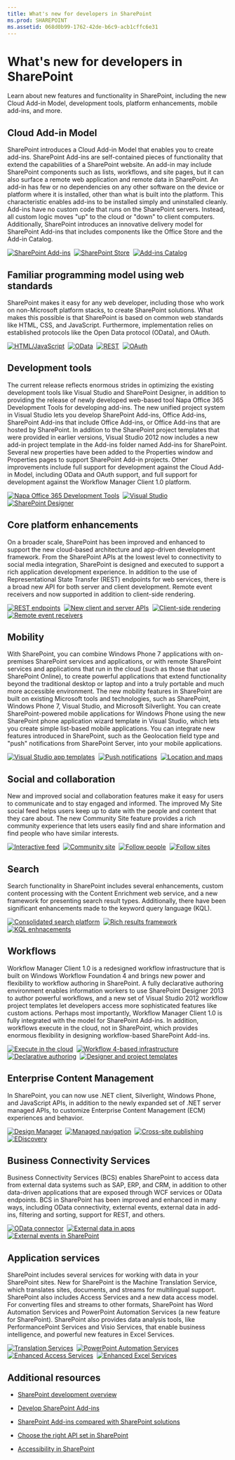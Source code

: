 ```yaml
---
title: What's new for developers in SharePoint
ms.prod: SHAREPOINT
ms.assetid: 068d0b99-1762-42de-b6c9-acb1cffc6e31
---
```



# What's new for developers in SharePoint
Learn about new features and functionality in SharePoint, including the new Cloud Add-in Model, development tools, platform enhancements, mobile add-ins, and more.
## Cloud Add-in Model
<a name="bmSpApps"> </a>

SharePoint introduces a Cloud Add-in Model that enables you to create add-ins. SharePoint Add-ins are self-contained pieces of functionality that extend the capabilities of a SharePoint website. An add-in may include SharePoint components such as lists, workflows, and site pages, but it can also surface a remote web application and remote data in SharePoint. An add-in has few or no dependencies on any other software on the device or platform where it is installed, other than what is built into the platform. This characteristic enables add-ins to be installed simply and uninstalled cleanly. Add-ins have no custom code that runs on the SharePoint servers. Instead, all custom logic moves "up" to the cloud or "down" to client computers. Additionally, SharePoint introduces an innovative delivery model for SharePoint Add-ins that includes components like the Office Store and the Add-in Catalog.

<a href="../sp-add-ins/sharepoint-add-ins"><img alt="SharePoint Add-ins" src="../../images/wn_cloud_1.png" /></a>&nbsp;&nbsp;<a href="../sp-add-ins/deploy-and-install-a-sharepoint-hosted-sharepoint-add-in"><img alt="SharePoint Store" src="../../images/wn_cloud_2.png" /></a>&nbsp;&nbsp;<a href="../sp-add-ins/deploy-and-install-a-sharepoint-hosted-sharepoint-add-in"><img alt="Add-ins Catalog" src="../../images/wn_cloud_3.png" /></a>

## Familiar programming model using web standards
<a name="bmWebStandards"> </a>

SharePoint makes it easy for any web developer, including those who work on non-Microsoft platform stacks, to create SharePoint solutions. What makes this possible is that SharePoint is based on common web standards like HTML, CSS, and JavaScript. Furthermore, implementation relies on established protocols like the Open Data protocol (OData), and OAuth.
  

  <a href="../sp-add-ins/sharepoint-add-ins"><img alt="HTML/JavaScript" src="../../images/wn_WebStandards_1.png" /></a>&nbsp;&nbsp;<a href="../sp-add-ins/using-odata-sources-with-business-connectivity-services-in-sharepoint"><img alt="OData" src="../../images/wn_WebStandards_2.png" /></a>&nbsp;&nbsp;<a href="../sp-add-ins/get-to-know-the-sharepoint-rest-service" target="_blank"><img alt="REST" src="../../images/wn_WebStandards_3.png" /></a>&nbsp;&nbsp;<a href="../sp-add-ins/authorization-and-authentication-of-sharepoint-add-ins"><img alt="OAuth" src="../../images/wn_WebStandards_4.png" /></a>


## Development tools
<a name="bmDevTools"> </a>

The current release reflects enormous strides in optimizing the existing development tools like Visual Studio and SharePoint Designer, in addition to providing the release of newly developed web-based tool Napa Office 365 Development Tools for developing add-ins. The new unified project system in Visual Studio lets you develop SharePoint Add-ins, Office Add-ins, SharePoint Add-ins that include Office Add-ins, or Office Add-ins that are hosted by SharePoint. In addition to the SharePoint project templates that were provided in earlier versions, Visual Studio 2012 now includes a new add-in project template in the Add-ins folder named Add-ins for SharePoint. Several new properties have been added to the Properties window and Properties pages to support SharePoint Add-in projects. Other improvements include full support for development against the Cloud Add-in Model, including OData and OAuth support, and full support for development against the Workflow Manager Client 1.0 platform.

<a href="https://dev.office.com/docs/add-ins/overview/office-add-ins" target="_blank"><img alt="Napa Office 365 Development Tools" src="../../images/wn_DevTools_1.png" /></a>&nbsp;&nbsp;<a href="../sp-add-ins/what-s-new-in-office-developer-tools-for-visual-studio"><img alt="Visual Studio" src="../../images/wn_DevTools_2.png" /></a>&nbsp;&nbsp;<a href="workflow-development-in-sharepoint-designer-and-visio"><img alt="SharePoint Designer" src="../../images/wn_DevTools_3.png" /></a>

## Core platform enhancements
<a name="bmPlatformEnhance"> </a>

On a broader scale, SharePoint has been improved and enhanced to support the new cloud-based architecture and app-driven development framework. From the SharePoint APIs at the lowest level to connectivity to social media integration, SharePoint is designed and executed to support a rich application development experience. In addition to the use of Representational State Transfer (REST) endpoints for web services, there is a broad new API for both server and client development. Remote event receivers and now supported in addition to client-side rendering. 
  
<a href="https://msdn.microsoft.com/library/fp161347.aspx" target="_blank"><img alt="REST endpoints" src="../../images/wn_Platform_1.png" /></a>&nbsp;&nbsp;<a href="choose-the-right-api-set-in-sharepoint"><img alt="New client and server APIs" src="../../images/wn_Platform_2.png" /></a>&nbsp;&nbsp;<a href="how-to-customize-a-field-type-using-client-side-rendering"><img alt="Client-side rendering" src="../../images/wn_Platform_3.png" /></a>&nbsp;&nbsp;<a href="../sp-add-ins/handle-events-in-sharepoint-add-ins"><img alt="Remote event receivers" src="../../images/wn_Platform_4.png" /></a>

    
    
    

## Mobility
<a name="bmMobility"> </a>

With SharePoint, you can combine Windows Phone 7 applications with on-premises SharePoint services and applications, or with remote SharePoint services and applications that run in the cloud (such as those that use SharePoint Online), to create powerful applications that extend functionality beyond the traditional desktop or laptop and into a truly portable and much more accessible environment. The new mobility features in SharePoint are built on existing Microsoft tools and technologies, such as SharePoint, Windows Phone 7, Visual Studio, and Microsoft Silverlight. You can create SharePoint-powered mobile applications for Windows Phone using the new SharePoint phone application wizard template in Visual Studio, which lets you create simple list-based mobile applications. You can integrate new features introduced in SharePoint, such as the Geolocation field type and "push" notifications from SharePoint Server, into your mobile applications.

<a href="overview-of-windows-phone-sharepoint-application-templates-in-visual-studio"><img alt="Visual Studio app templates" src="../../images/wn_Mobility_.png" /></a>&nbsp;&nbsp;<a href="how-to-configure-and-use-push-notifications-in-sharepoint-apps-for-windows"><img alt="Push notifications" src="../../images/wn_Mobility_2.png" /></a>&nbsp;&nbsp;<a href="integrating-location-and-map-functionality-in-sharepoint"><img alt="Location and maps" src="../../images/wn_Mobility_3.png" /></a>

## Social and collaboration
<a name="bmSocial"> </a>

New and improved social and collaboration features make it easy for users to communicate and to stay engaged and informed. The improved My Site social feed helps users keep up to date with the people and content that they care about. The new Community Site feature provides a rich community experience that lets users easily find and share information and find people who have similar interests.

<a href="work-with-social-feeds-in-sharepoint"><img alt="Interactive feed" src="../../images/wn_Social_1.png" /></a>&nbsp;&nbsp;<a href="what-s-new-for-developers-in-social-and-collaboration-features-in-sharepoint-201#bkmk_Collab"><img alt="Community site" src="../../images/wn_Social_2.png" /></a>&nbsp;&nbsp;<a href="follow-people-in-sharepoint"><img alt="Follow people" src="../../images/wn_Social_3.png" /></a>&nbsp;&nbsp;<a href="follow-content-in-sharepoint"><img alt="Follow sites" src="../../images/wn_Social_4.png" /></a>

## Search
<a name="bmSearch"> </a>

Search functionality in SharePoint includes several enhancements, custom content processing with the Content Enrichment web service, and a new framework for presenting search result types. Additionally, there have been significant enhancements made to the keyword query language (KQL).

<a href="custom-content-processing-with-the-content-enrichment-web-service-callout"><img alt="Consolidated search platform" src="../../images/wn_search_1.png" /></a>&nbsp;&nbsp;<a href="what-s-new-in-sharepoint-search-for-developers"><img alt="Rich results framework" src="../../images/wn_search_2.png" /></a>&nbsp;&nbsp;<a href="building-search-queries-in-sharepoint"><img alt="KQL enhnacements" src="../../images/wn_search_3.png" /></a>

## Workflows
<a name="bmWorkflow"> </a>

Workflow Manager Client 1.0 is a redesigned workflow infrastructure that is built on Windows Workflow Foundation 4 and brings new power and flexibility to workflow authoring in SharePoint. A fully declarative authoring environment enables information workers to use SharePoint Designer 2013 to author powerful workflows, and a new set of Visual Studio 2012 workflow project templates let developers access more sophisticated features like custom actions. Perhaps most importantly, Workflow Manager Client 1.0 is fully integrated with the model for SharePoint Add-ins. In addition, workflows execute in the cloud, not in SharePoint, which provides enormous flexibility in designing workflow-based SharePoint Add-ins.

<a href="what-s-new-in-workflows-for-sharepoint"><img alt="Execute in the cloud" src="../../images/wn_workflow_1.png" /></a>&nbsp;&nbsp;<a href="sharepoint-workflow-fundamentals"><img alt="Workflow 4-based infrastructure" src="../../images/wn_workflow_2.png" /></a>&nbsp;&nbsp;<a href="workflow-development-in-sharepoint-designer-and-visio"><img alt="Declarative authoring" src="../../images/wn_workflow_3.png" /></a>&nbsp;&nbsp;<a href="develop-sharepoint-workflows-using-visual-studio"><img alt="Designer and project templates" src="../../images/wn_workflow_4.png" /></a>

## Enterprise Content Management
<a name="bmECM"> </a>

In SharePoint, you can now use .NET client, Silverlight, Windows Phone, and JavaScript APIs, in addition to the newly expanded set of .NET server managed APIs, to customize Enterprise Content Management (ECM) experiences and behavior.

<a href="what-s-new-with-sharepoint-site-development"><img alt="Design Manager" src="../../images/wn_ecm_1.png" /></a>&nbsp;&nbsp;<a href="managed-navigation-in-sharepoint"><img alt="Managed navigation" src="../../images/wn_ecm_2.png" /></a>&nbsp;&nbsp;<a href="cross-site-publishing-in-sharepoint"><img alt="Cross-site publishing" src="../../images/wn_ecm_3.png" /></a>&nbsp;&nbsp;<a href="ediscovery-in-sharepoint"><img alt="EDiscovery" src="../../images/wn_ecm_4.png" /></a>

## Business Connectivity Services
<a name="bmBCS"> </a>

Business Connectivity Services (BCS) enables SharePoint to access data from external data systems such as SAP, ERP, and CRM, in addition to other data-driven applications that are exposed through WCF services or OData endpoints. BCS in SharePoint has been improved and enhanced in many ways, including OData connectivity, external events, external data in add-ins, filtering and sorting, support for REST, and others.

<a href="using-odata-sources-with-business-connectivity-services-in-sharepoint"><img alt="OData connector" src="../../images/wn_bcs_1.png" /></a>&nbsp;&nbsp;<a href="add-in-scoped-external-content-types-in-sharepoint"><img alt="External data in apps" src="../../images/wn_bcs_2.png" /></a>&nbsp;&nbsp;<a href="external-events-and-alerts-in-sharepoint"><img alt="External events in SharePoint" src="../../images/wn_bcs_3.png" /></a>

## Application services
<a name="bmSpServices"> </a>

SharePoint includes several services for working with data in your SharePoint sites. New for SharePoint is the Machine Translation Service, which translates sites, documents, and streams for multilingual support. SharePoint also includes Access Services and a new data access model. For converting files and streams to other formats, SharePoint has Word Automation Services and PowerPoint Automation Services (a new feature for SharePoint). SharePoint also provides data analysis tools, like PerformancePoint Services and Visio Services, that enable business intelligence, and powerful new features in Excel Services.

<a href="external-events-and-alerts-in-sharepoint"><img alt="Translation Services" src="../../images/wn_appServices_1.png" /></a>&nbsp;&nbsp;<a href="powerpoint-automation-services-in-sharepoint"><img alt="PowerPoint Automation Services" src="../../images/wn_appServices_2.png" /></a>&nbsp;&nbsp;<a href="what-s-new-in-access"><img alt="Enhanced Access Services" src="../../images/wn_appServices_3.png" /></a>&nbsp;&nbsp;<a href="https://msdn.microsoft.com/library/fp161347.aspx" target="_blank"><img alt="Enhanced Excel Services" src="../../images/wn_appServices_4.png" /></a>


## Additional resources
<a name="bm_Addres"> </a>


-  [SharePoint development overview](sharepoint-development-overview)
    
  
-  [Develop SharePoint Add-ins](../sp-add-ins/sharepoint-add-ins)
    
  
-  [SharePoint Add-ins compared with SharePoint solutions](sharepoint-add-ins-compared-with-sharepoint-solutions)
    
  
-  [Choose the right API set in SharePoint](choose-the-right-api-set-in-sharepoint)
    
  
-  [Accessibility in SharePoint](accessibility-in-sharepoint)
    
  

